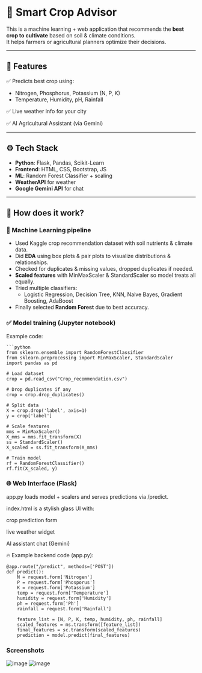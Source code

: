 # 🌾 Smart Crop Advisor

This is a machine learning + web application that recommends the **best crop to cultivate** based on soil & climate conditions.  
It helps farmers or agricultural planners optimize their decisions.

---

## 🚀 Features
✅ Predicts best crop using:  
- Nitrogen, Phosphorus, Potassium (N, P, K)
- Temperature, Humidity, pH, Rainfall

✅ Live weather info for your city

✅ AI Agricultural Assistant (via Gemini)

---

## ⚙️ Tech Stack
- **Python**: Flask, Pandas, Scikit-Learn
- **Frontend**: HTML, CSS, Bootstrap, JS
- **ML**: Random Forest Classifier + scaling
- **WeatherAPI** for weather
- **Google Gemini API** for chat

---

## 📝 How does it work?

### 🔬 Machine Learning pipeline
- Used Kaggle crop recommendation dataset with soil nutrients & climate data.
- Did **EDA** using box plots & pair plots to visualize distributions & relationships.
- Checked for duplicates & missing values, dropped duplicates if needed.
- **Scaled features** with MinMaxScaler & StandardScaler so model treats all equally.
- Tried multiple classifiers:  
  - Logistic Regression, Decision Tree, KNN, Naive Bayes, Gradient Boosting, AdaBoost
- Finally selected **Random Forest** due to best accuracy.

### ✅ Model training (Jupyter notebook)
Example code:

    ```python
    from sklearn.ensemble import RandomForestClassifier
    from sklearn.preprocessing import MinMaxScaler, StandardScaler
    import pandas as pd
    
    # Load dataset
    crop = pd.read_csv("Crop_recommendation.csv")
    
    # Drop duplicates if any
    crop = crop.drop_duplicates()
    
    # Split data
    X = crop.drop('label', axis=1)
    y = crop['label']
    
    # Scale features
    mms = MinMaxScaler()
    X_mms = mms.fit_transform(X)
    ss = StandardScaler()
    X_scaled = ss.fit_transform(X_mms)
    
    # Train model
    rf = RandomForestClassifier()
    rf.fit(X_scaled, y)

### 🌐 Web Interface (Flask)
app.py loads model + scalers and serves predictions via /predict.

index.html is a stylish glass UI with:

crop prediction form

live weather widget

AI assistant chat (Gemini)

🔥 Example backend code (app.py):

    @app.route("/predict", methods=['POST'])
    def predict():
        N = request.form['Nitrogen']
        P = request.form['Phosporus']
        K = request.form['Potassium']
        temp = request.form['Temperature']
        humidity = request.form['Humidity']
        ph = request.form['Ph']
        rainfall = request.form['Rainfall']
    
        feature_list = [N, P, K, temp, humidity, ph, rainfall]
        scaled_features = ms.transform([feature_list])
        final_features = sc.transform(scaled_features)
        prediction = model.predict(final_features)

### Screenshots

![image](https://github.com/user-attachments/assets/3118bfa7-fc1b-41fb-b743-f90f78e4fb35)
![image](https://github.com/user-attachments/assets/08ef4eee-f9f2-4408-9e50-11dd2182d8d0)

